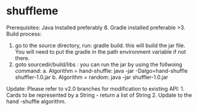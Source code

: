 # shuffleme

Prerequisites: Java Installed preferably 8. Gradle installed preferable >3.
Build process:

1. go to the source directory, run: gradle build. this will build the jar file. You will need to put the gradle in the path environment variable if not there.
2. goto sourcedir/build/libs : you can run the jar by using the follwoing command:
    a. Algorithm = hand-shuffle: java -jar -Dalgo=hand-shuffle shuffler-1.0.jar
    b. Algorithm = random: java -jar shuffler-1.0.jar
    
Update: Please refer to v2.0 branches for modification to existing API:
    1. Cards to be represented by a String - return a list of String
    2. Update to the hand -shuffle algorithm.
